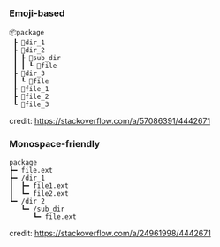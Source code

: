 
### Emoji-based
```
📦package
 ┣ 📂dir_1
 ┣ 📂dir_2
 ┃ ┣ 📂sub_dir
 ┃ ┃ ┗ 📜file
 ┣ 📂dir_3
 ┃ ┗ 📜file
 ┣ 📜file_1
 ┣ 📜file_2
 ┗ 📜file_3
```
credit: https://stackoverflow.com/a/57086391/4442671

### Monospace-friendly
```
package
┣━ file.ext
┣━ /dir_1
┃  ┣━ file1.ext
┃  ┗━ file2.ext
┗━ /dir_2
   ┗━ /sub_dir
      ┗━ file.ext
```
credit: https://stackoverflow.com/a/24961998/4442671
